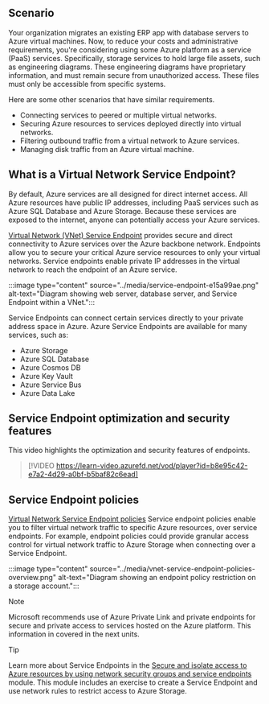 
## Scenario

Your organization migrates an existing ERP app with database servers to Azure virtual machines. Now, to reduce your costs and administrative requirements, you're considering using some Azure platform as a service (PaaS) services. Specifically, storage services to hold large file assets, such as engineering diagrams. These engineering diagrams have proprietary information, and must remain secure from unauthorized access. These files must only be accessible from specific systems. 

Here are some other scenarios that have similar requirements.

- Connecting services to peered or multiple virtual networks.
- Securing Azure resources to services deployed directly into virtual networks. 
- Filtering outbound traffic from a virtual network to Azure services.
- Managing disk traffic from an Azure virtual machine. 

## What is a Virtual Network Service Endpoint?

By default, Azure services are all designed for direct internet access. All Azure resources have public IP addresses, including PaaS services such as Azure SQL Database and Azure Storage. Because these services are exposed to the internet, anyone can potentially access your Azure services.

[Virtual Network (VNet) Service Endpoint](/azure/virtual-network/virtual-network-service-endpoints-overview) provides secure and direct connectivity to Azure services over the Azure backbone network. Endpoints allow you to secure your critical Azure service resources to only your virtual networks. Service endpoints enable private IP addresses in the virtual network to reach the endpoint of an Azure service.

:::image type="content" source="../media/service-endpoint-e15a99ae.png" alt-text="Diagram showing web server, database server, and Service Endpoint within a VNet.":::

Service Endpoints can connect certain services directly to your private address space in Azure. Azure Service Endpoints are available for many services, such as:

- Azure Storage
- Azure SQL Database
- Azure Cosmos DB
- Azure Key Vault
- Azure Service Bus
- Azure Data Lake

## Service Endpoint optimization and security features

This video highlights the optimization and security features of endpoints. 

> [!VIDEO https://learn-video.azurefd.net/vod/player?id=b8e95c42-e7a2-4d29-a0bf-b5baf82c6ead]


## Service Endpoint policies

[Virtual Network Service Endpoint policies](/azure/virtual-network/virtual-network-service-endpoint-policies-overview) Service endpoint policies enable you to filter virtual network traffic to specific Azure resources, over service endpoints. For example, endpoint policies could provide granular access control for virtual network traffic to Azure Storage when connecting over a Service Endpoint.

:::image type="content" source="../media/vnet-service-endpoint-policies-overview.png" alt-text="Diagram showing an endpoint policy restriction on a storage account.":::


> [!NOTE]
> Microsoft recommends use of Azure Private Link and private endpoints for secure and private access to services hosted on the Azure platform. This information in covered in the next units. 

> [!TIP]
> Learn more about Service Endpoints in the [Secure and isolate access to Azure resources by using network security groups and service endpoints](/training/modules/secure-and-isolate-with-nsg-and-service-endpoints/) module. This module includes an exercise to create a Service Endpoint and use network rules to restrict access to Azure Storage.